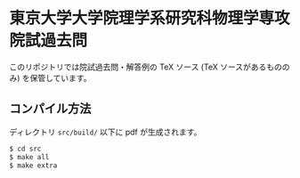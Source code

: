 # 東京大学大学院理学系研究科物理学専攻 院試過去問

このリポジトリでは院試過去問・解答例の TeX ソース (TeX ソースがあるもののみ) を保管しています。

## コンパイル方法

ディレクトリ `src/build/` 以下に pdf が生成されます。

```bash
$ cd src
$ make all
$ make extra
```
